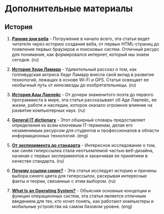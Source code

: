 # Дополнительные материалы

## История

1. **[Ранние дни веба](https://defront.ru/posts/2021/02-february/19-early-days-of-web/)** - Погружение в начало всего, эта статья ведет читателя через историю создания веба, от первых HTML-страниц до появления первых браузеров и поисковых систем. Отличный ресурс для понимания, как формировался интернет, который мы знаем сегодня. (ru)

2. **[История Хеди Ламарр](https://ru.hexlet.io/blog/posts/istoriya-hedi-lamarr)** - Удивительный рассказ о том, как голливудская актриса Хеди Ламарр внесла свой вклад в развитие технологий, лежащих в основе Wi-Fi и GPS. Статья освещает ее необычный путь от кинозвезды до изобретательницы. (ru)

3. **[История Ады Лавлейс](https://ru.hexlet.io/blog/posts/Ada)** - От дочери знаменитого поэта до первого программиста в мире, эта статья рассказывает об Аде Лавлейс, ее жизни, работе и наследии, которое оказало огромное влияние на развитие компьютерных наук. (ru)

4. **[General IT dictionary](https://www.codecademy.com/resources/docs/general)** - Этот обширный словарь предоставляет определения ко всем ключевым IT-терминам, делая его незаменимым ресурсом для студентов и профессионалов в области информационных технологий. (eng)

5. **[От эксперимента до стандарта](https://ru.hexlet.io/blog/posts/istoria-poyavleniya-siney-giperssylki)** - Интересное исследование о том, как синяя гиперссылка стала неотъемлемой частью веб-дизайна, начиная с первых экспериментов и заканчивая ее принятием в качестве стандарта. (ru)

6. **[Почему ссылки синие?](https://defront.ru/posts/2021/08-august/27-why-are-hyperlinks-blue/)** - Эта статья исследует историю и причины выбора синего цвета для гиперссылок, раскрывая интересные факты и теории, связанные с этим выбором. (ru)

7. **[What Is an Operating System?](https://www.codecademy.com/resources/blog/operating-system/)** - Объясняя основные концепции и функции операционных систем, эта статья является отличным введением для тех, кто хочет понять, как работают компьютеры и мобильные устройства на самом базовом уровне. (eng)
